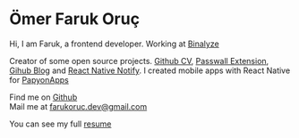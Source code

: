 <script>
  import TechStack from '$lib/components/TechStack.svelte';
</script>

# Ömer Faruk Oruç

Hi, I am Faruk, a frontend developer. Working at [Binalyze](https://www.binalyze.com/)

Creator of some open source projects. [Github CV](), [Passwall Extension](), [Gihub Blog]() and [React Native Notify]().
I created mobile apps with React Native for [PapyonApps](https://github.com/Papyon-Apps/)

<TechStack />

Find me on [Github](https://github.com/bufgix)<br />
Mail me at [farukoruc.dev@gmail.com](mailto:farukoruc.dev@gmail.com])

You can see my full [resume](/resume.pdf)
